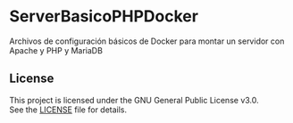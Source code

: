 # ServerBasicoPHPDocker
Archivos de configuración básicos de Docker para montar un servidor con Apache y PHP y MariaDB

## License
This project is licensed under the GNU General Public License v3.0.  
See the [LICENSE](./LICENSE.txt) file for details.
